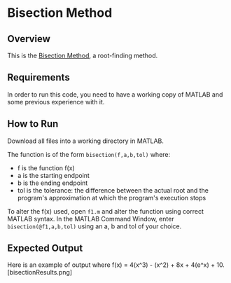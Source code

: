 # Bisection Method

## Overview
This is the [Bisection Method](https://en.wikipedia.org/wiki/Bisection_method "Bisection Method"), a root-finding method.

## Requirements
In order to run this code, you need to have a working copy of MATLAB and some previous experience with it.

## How to Run
Download all files into a working directory in MATLAB.

The function is of the form `bisection(f,a,b,tol)` where:
 * f is the function f(x)
 * a is the starting endpoint
 * b is the ending endpoint
 * tol is the tolerance: the difference between the actual root and the program's approximation at which the program's execution stops

To alter the f(x) used, open `f1.m` and alter the function using correct MATLAB syntax. In the MATLAB Command Window, enter `bisection(@f1,a,b,tol)` using an a, b and tol of your choice.

## Expected Output
Here is an example of output where f(x) = 4(x^3) - (x^2) + 8x + 4(e^x) + 10.
[bisectionResults.png]